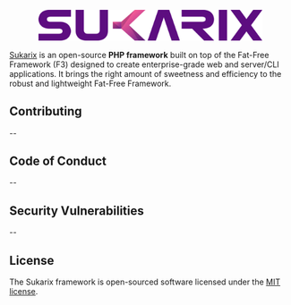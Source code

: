 <p align="center"><a href="https://sukarix.com" target="_blank"><img src="https://raw.githubusercontent.com/sukarix/docs/main/src/images/sukarix-logo.svg" width="400"></a></p>

[Sukarix][1] is an open-source **PHP framework** built on top of the Fat-Free Framework (F3) designed to create
enterprise-grade web and server/CLI applications. It brings the right amount of sweetness and efficiency to the robust
and lightweight Fat-Free Framework.

## Contributing

--

## Code of Conduct

--

## Security Vulnerabilities

--

## License

The Sukarix framework is open-sourced software licensed under the [MIT license](LICENSE.md).

[1]: https://sukarix.com
